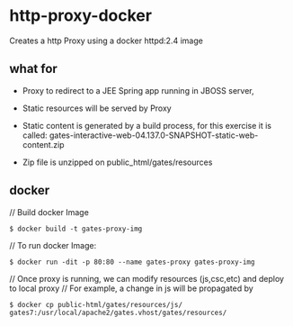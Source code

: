 # http-proxy-docker

Creates a http Proxy using a docker httpd:2.4 image

## what for
- Proxy to redirect to a JEE Spring app running in JBOSS server, 
- Static resources will be served by Proxy

- Static content is generated by a build process, for this exercise it is called:
gates-interactive-web-04.137.0-SNAPSHOT-static-web-content.zip

- Zip file is unzipped on public_html/gates/resources

## docker 

// Build docker Image

```
$ docker build -t gates-proxy-img
```

// To run docker Image:

```
$ docker run -dit -p 80:80 --name gates-proxy gates-proxy-img
```

// Once proxy is running, we can modify resources (js,csc,etc) and deploy to local proxy
// For example, a change in js will be propagated by

```
$ docker cp public-html/gates/resources/js/ gates7:/usr/local/apache2/gates.vhost/gates/resources/
```
